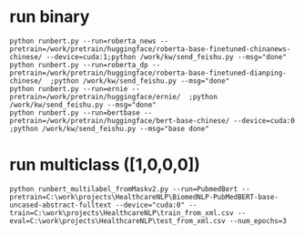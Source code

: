 # run binary

    python runbert.py --run=roberta_news --pretrain=/work/pretrain/huggingface/roberta-base-finetuned-chinanews-chinese/ --device=cuda:1;python /work/kw/send_feishu.py --msg="done"
    python runbert.py --run=roberta_dp --pretrain=/work/pretrain/huggingface/roberta-base-finetuned-dianping-chinese/  ;python /work/kw/send_feishu.py --msg="done"
    python runbert.py --run=ernie --pretrain=/work/pretrain/huggingface/ernie/  ;python /work/kw/send_feishu.py --msg="done"
    python runbert.py --run=bertbase --pretrain=/work/pretrain/huggingface/bert-base-chinese/ --device=cuda:0  ;python /work/kw/send_feishu.py --msg="base done"

# run multiclass ([1,0,0,0])

    python runbert_multilabel_fromMaskv2.py --run=PubmedBert --pretrain=C:\work\projects\HealthcareNLP\BiomedNLP-PubMedBERT-base-uncased-abstract-fulltext --device="cuda:0" --train=C:\work\projects\HealthcareNLP\train_from_xml.csv --eval=C:\work\projects\HealthcareNLP\test_from_xml.csv --num_epochs=3


